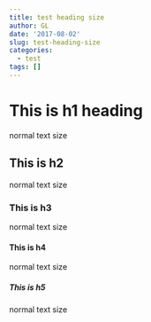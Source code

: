 ```yaml
---
title: test heading size
author: GL
date: '2017-08-02'
slug: test-heading-size
categories:
  - test
tags: []
---
```


# This is h1 heading
normal text size

## This is h2
normal text size

### This is h3
normal text size

#### This is h4
normal text size

##### This is h5
normal text size